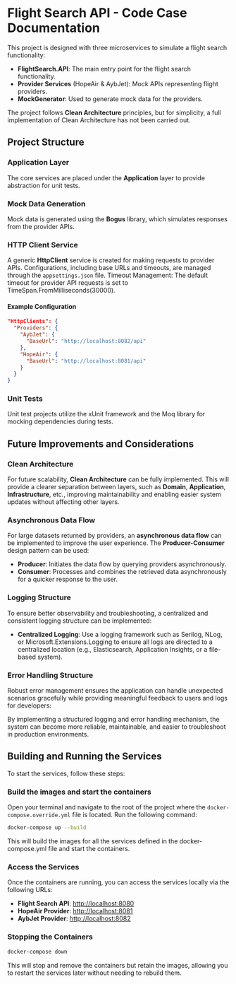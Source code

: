 # Flight Search API - Code Case Documentation

This project is designed with three microservices to simulate a flight search functionality:

- **FlightSearch.API**: The main entry point for the flight search functionality.
- **Provider Services** (HopeAir & AybJet): Mock APIs representing flight providers.
- **MockGenerator**: Used to generate mock data for the providers.

The project follows **Clean Architecture** principles, but for simplicity, a full implementation of Clean Architecture has not been carried out.

## Project Structure

### Application Layer
The core services are placed under the **Application** layer to provide abstraction for unit tests.

### Mock Data Generation
Mock data is generated using the **Bogus** library, which simulates responses from the provider APIs.

### HTTP Client Service
A generic **HttpClient** service is created for making requests to provider APIs. Configurations, including base URLs and timeouts, are managed through the `appsettings.json` file.
Timeout Management: The default timeout for provider API requests is set to TimeSpan.FromMilliseconds(30000).

#### Example Configuration

```json
"HttpClients": {
  "Providers": {
    "AybJet": {
      "BaseUrl": "http://localhost:8082/api"
    },
    "HopeAir": {
      "BaseUrl": "http://localhost:8081/api"
    }
  }
}
```

### Unit Tests
Unit test projects utilize the xUnit framework and the Moq library for mocking dependencies during tests.

## Future Improvements and Considerations

### Clean Architecture
For future scalability, **Clean Architecture** can be fully implemented. This will provide a clearer separation between layers, such as **Domain**, **Application**, **Infrastructure**, etc., improving maintainability and enabling easier system updates without affecting other layers.

### Asynchronous Data Flow
For large datasets returned by providers, an **asynchronous data flow** can be implemented to improve the user experience. The **Producer-Consumer** design pattern can be used:

- **Producer**: Initiates the data flow by querying providers asynchronously.
- **Consumer**: Processes and combines the retrieved data asynchronously for a quicker response to the user.

### Logging Structure
To ensure better observability and troubleshooting, a centralized and consistent logging structure can be implemented:

- **Centralized Logging**: Use a logging framework such as Serilog, NLog, or Microsoft.Extensions.Logging to ensure all logs are directed to a centralized location (e.g., Elasticsearch, Application Insights, or a file-based system).

### Error Handling Structure
Robust error management ensures the application can handle unexpected scenarios gracefully while providing meaningful feedback to users and logs for developers:

By implementing a structured logging and error handling mechanism, the system can become more reliable, maintainable, and easier to troubleshoot in production environments.

## Building and Running the Services

To start the services, follow these steps:

### Build the images and start the containers
Open your terminal and navigate to the root of the project where the `docker-compose.override.yml` file is located. Run the following command:

```bash
docker-compose up --build
```
This will build the images for all the services defined in the docker-compose.yml file and start the containers.

### Access the Services

Once the containers are running, you can access the services locally via the following URLs:

- **Flight Search API**: [http://localhost:8080](http://localhost:8080)
- **HopeAir Provider**: [http://localhost:8081](http://localhost:8081)
- **AybJet Provider**: [http://localhost:8082](http://localhost:8082)

### Stopping the Containers
```bash
docker-compose down
```
This will stop and remove the containers but retain the images, allowing you to restart the services later without needing to rebuild them.